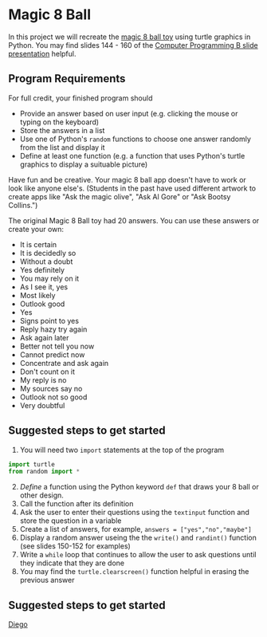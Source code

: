 Magic 8 Ball
============
In this project we will recreate the [magic 8 ball toy](https://www.magic8ball.org/inside-the-magic-8-ball/) using turtle graphics in Python. You may find slides 144 - 160 of the [Computer Programming B slide presentation](https://docs.google.com/presentation/d/1rICcmNbnGYsB-cV_6EatPyzcOS2sId80Jh2kayUzm4Q/edit?usp=sharing) helpful.
 
Program Requirements
-------------------
For full credit, your finished program should
+ Provide an answer based on user input (e.g. clicking the mouse or typing on the keyboard)
+ Store the answers in a list
+ Use one of Python's `random` functions to choose one answer randomly from the list and display it
+ Define at least one function (e.g. a function that uses Python's turtle graphics to display a suituable picture)
 
Have fun and be creative. Your magic 8 ball app doesn't have to work or look like anyone else's. (Students in the past have used different artwork to create apps like "Ask the magic olive", "Ask Al Gore" or "Ask Bootsy Collins.") 
 
The original Magic 8 Ball toy had 20 answers. You can use these answers or create your own:
+ It is certain
+ It is decidedly so
+ Without a doubt
+ Yes definitely
+ You may rely on it
+ As I see it, yes
+ Most likely
+ Outlook good
+ Yes
+ Signs point to yes
+ Reply hazy try again
+ Ask again later
+ Better not tell you now
+ Cannot predict now
+ Concentrate and ask again
+ Don't count on it
+ My reply is no
+ My sources say no
+ Outlook not so good
+ Very doubtful

Suggested steps to get started
------------------------------
1. You will need two `import` statements at the top of the program
```python
import turtle
from random import *
```
2. *Define* a function using the Python keyword `def` that draws your 8 ball or other design.
3. Call the function after its definition
4. Ask the user to enter their questions using the `textinput` function and store the question in a variable 
5. Create a list of answers, for example, `answers = ["yes","no","maybe"]`
6. Display a random answer useing the the `write()` and `randint()` function (see slides 150-152 for examples)
7. Write a `while` loop that continues to allow the user to ask questions until they indicate that they are done
8. You may find the `turtle.clearscreen()` function helpful in erasing the previous answer

Suggested steps to get started
------------------------------
[Diego](Diego8Ball.gif)   
